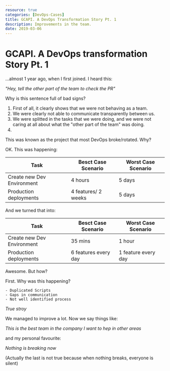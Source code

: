 ```yaml
---
resource: true
categories: [DevOps-Cases]
title: GCAPI. A DevOps Transformation Story Pt. 1
description: Improvements in the team.
date: 2019-03-06
---
```


GCAPI. A DevOps transformation Story Pt. 1
===

...almost 1 year ago, when I first joined. I heard this:

  _"Hey, tell the other part of the team to check the PR"_

Why is this sentence full of bad signs?

  1. First of all, it clearly shows that we were not behaving as a team.
  2. We were clearly not able to communicate transparently between us.
  3. We were splitted in the tasks that we were doing, and we were not caring at all about what the "other part of the team" was doing. 
  4. 

This was known as the project that most DevOps broke/rotated.
Why?

OK. This was happening:

|    Task     | Besct Case Scenario  | Worst Case Scenario |
|-------------|----------------------|---------------------|
| Create new Dev Environment | 4 hours | 5 days |
| Production deployments | 4 features/ 2 weeks | 5 days |

And we turned that into:

|    Task     | Besct Case Scenario  | Worst Case Scenario |
|-------------|----------------------|---------------------|
| Create new Dev Environment | 35 mins | 1 hour |
| Production deployments | 6 features every day | 1 feature every day |

Awesome. But how?

First. Why was this happening? 

    - Duplicated Scripts
    - Gaps in communication
    - Not well identified process

_True stroy_

We managed to improve a lot. Now we say things like:

_This is the best team in the company_
_I want to hep in other areas_

and my personal favourite:

_Nothing is breaking now_

(Actually the last is not true because when nothing breaks, everyone is silent)
